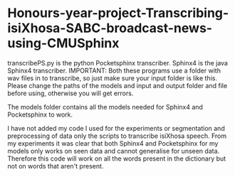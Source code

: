 # Honours-year-project-Transcribing-isiXhosa-SABC-broadcast-news-using-CMUSphinx
transcribePS.py is the python Pocketsphinx transcriber.
Sphinx4 is the java Sphinx4 transcriber.
IMPORTANT: Both these programs use a folder with wav files in to transcribe, so just make sure your input folder is like this.
Please change the paths of the models and input and output folder and file before using, otherwise you will get errors.

The models folder contains all the models needed for Sphinx4 and Pocketsphinx to work.

I have not added my code I used for the experiments or segmentation and preprocessing of data only the scripts to transcribe isiXhosa speech.
From my experiments it was clear that both Sphinx4 and Pocketsphinx for my models only works on seen data and cannot generalise for unseen data. Therefore this code will work on all the words present in the dictionary but not on words that aren't present.
